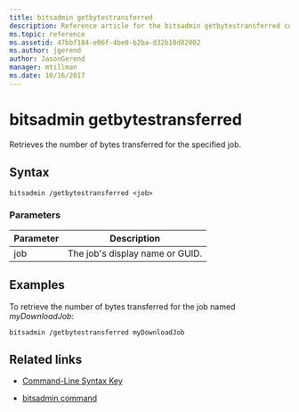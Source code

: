 ```yaml
---
title: bitsadmin getbytestransferred
description: Reference article for the bitsadmin getbytestransferred command, which retrieves the number of bytes transferred for the specified job.
ms.topic: reference
ms.assetid: 47bbf184-e06f-4be0-b2ba-d32b10d82002
ms.author: jgerend
author: JasonGerend
manager: mtillman
ms.date: 10/16/2017
---
```


# bitsadmin getbytestransferred

Retrieves the number of bytes transferred for the specified job.

## Syntax

```
bitsadmin /getbytestransferred <job>
```

### Parameters

| Parameter | Description |
| -------------- | -------------- |
| job | The job's display name or GUID. |

## Examples

To retrieve the number of bytes transferred for the job named *myDownloadJob*:

```
bitsadmin /getbytestransferred myDownloadJob
```

## Related links

- [Command-Line Syntax Key](command-line-syntax-key.md)

- [bitsadmin command](bitsadmin.md)
